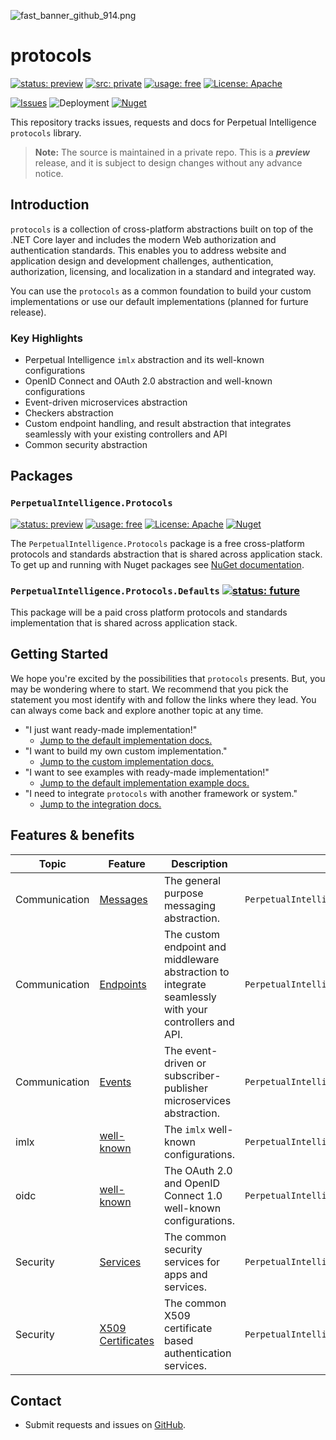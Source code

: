 ![fast_banner_github_914.png](https://en.gravatar.com/userimage/152742631/4ab9cb340649391354d65b592b744114.png)

# protocols 
[![status: preview](https://img.shields.io/badge/status-preview-yellow)]()
[![src: private](https://img.shields.io/badge/src-private-red)]()
[![usage: free](https://img.shields.io/badge/usage-free-green)]()
[![License: Apache](https://img.shields.io/badge/License-Apache-yellow.svg)](https://opensource.org/licenses/MIT)

[![Issues](https://img.shields.io/github/issues/perpetualintelligence/protocols)](https://github.com/perpetualintelligence/protocols/issues)
![Deployment](https://vsrm.dev.azure.com/perpetualintelligence/_apis/public/Release/badge/4c5f1531-e837-40e9-9e5e-47abaa3fab37/2/2)
[![Nuget](https://img.shields.io/nuget/vpre/PerpetualIntelligence.Protocols)](https://www.nuget.org/packages/PerpetualIntelligence.Protocols)

This repository tracks issues, requests and docs for Perpetual Intelligence `protocols` library.

> **Note:** The source is maintained in a private repo. This is a ***preview*** release, and it is subject to design changes without any advance notice.

## Introduction

 `protocols` is a collection of cross-platform abstractions built on top of the .NET Core layer and includes the modern Web authorization and authentication standards. This enables you to address website and application design and development challenges, authentication, authorization, licensing, and localization in a standard and integrated way.

You can use the `protocols` as a common foundation to build your custom implementations or use our default implementations (planned for furture release).

### Key Highlights

* Perpetual Intelligence `imlx` abstraction and its well-known configurations
* OpenID Connect and OAuth 2.0 abstraction and well-known configurations
* Event-driven microservices abstraction
* Checkers abstraction
* Custom endpoint handling, and result abstraction that integrates seamlessly with your existing controllers and API
* Common security abstraction

## Packages

### `PerpetualIntelligence.Protocols`
[![status: preview](https://img.shields.io/badge/status-preview-yellow)]()
[![usage: free](https://img.shields.io/badge/usage-free-green)]()
[![License: Apache](https://img.shields.io/badge/License-Apache-yellow.svg)](https://opensource.org/licenses/MIT)
[![Nuget](https://img.shields.io/nuget/vpre/PerpetualIntelligence.Protocols)](https://www.nuget.org/packages/PerpetualIntelligence.Protocols)

The `PerpetualIntelligence.Protocols` package is a free cross-platform protocols and standards abstraction that is shared across application stack. To get up and running with Nuget packages see [NuGet documentation](https://docs.microsoft.com/en-us/nuget/).

### `PerpetualIntelligence.Protocols.Defaults` [![status: future](https://img.shields.io/badge/-future-blue)]()

This package will be a paid cross platform protocols and standards implementation that is shared across application stack.


## Getting Started

We hope you're excited by the possibilities that `protocols` presents. But, you may be wondering where to start. We recommend that you pick the statement you most identify with and follow the links where they lead. You can always come back and explore another topic at any time.

* "I just want ready-made implementation!"
  * [Jump to the default implementation docs.]()
* "I want to build my own custom implementation."
  * [Jump to the custom implementation docs.]()
* "I want to see examples with ready-made implementation!"
  * [Jump to the default implementation example docs.]()
* "I need to integrate `protocols` with another framework or system."
  * [Jump to the integration docs.](https://fast.design/docs/integrations/introduction)

## Features & benefits

| Topic | Feature | Description | Namespace | 
| ----- | ------- | ----------- | --------- |
| Communication | [Messages](https://github.com/perpetualintelligence/protocols/blob/main/docs/communication/messages.md) | The general purpose messaging abstraction. | `PerpetualIntelligence.Protocols.Communication`
| Communication | [Endpoints](https://github.com/perpetualintelligence/protocols/blob/main/docs/communication/endpoints/intro.md) | The custom endpoint and middleware abstraction to integrate seamlessly with your controllers and API. | `PerpetualIntelligence.Protocols.Communication.Endpoints`
| Communication | [Events](https://github.com/perpetualintelligence/protocols/blob/main/docs/communication/events/intro.md) | The event-driven or subscriber-publisher microservices abstraction. | `PerpetualIntelligence.Protocols.Communication.Events`
| imlx |  [well-known](https://github.com/perpetualintelligence/protocols/blob/main/docs/imlx/intro.md) | The `imlx` well-known configurations. | `PerpetualIntelligence.Protocols.Imlx`
| oidc | [well-known](https://github.com/perpetualintelligence/protocols/blob/main/docs/oidc/intro.md) | The OAuth 2.0 and OpenID Connect 1.0 well-known configurations. | `PerpetualIntelligence.Protocols.Oidc`
| Security | [Services](https://github.com/perpetualintelligence/protocols/blob/main/docs/security/intro.md) | The common security services for apps and services. | `PerpetualIntelligence.Protocols.Security`
| Security | [X509 Certificates](https://github.com/perpetualintelligence/protocols/blob/main/docs/security/certificates/x509/intro.md) | The common X509 certificate based authentication services. | `PerpetualIntelligence.Protocols.Security.Certificates.X509`

## Contact

* Submit requests and issues on [GitHub](https://github.com/perpetualintelligence/protocols/issues).

